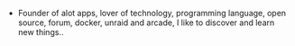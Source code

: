 - Founder of alot apps, lover of technology, programming language, open source, forum, docker, unraid and arcade, I like to discover and learn new things..
  <br>


















































































































































































































































































































































































































































































































































































































































































































































